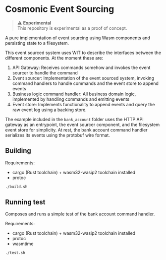 # Cosmonic Event Sourcing

> ⚠️ **Experimental**  
> This repository is experimental as a proof of concept.

A pure implementation of event sourcing using Wasm components and persisting state to a filesystem.

This event sourced system uses WIT to describe the interfaces between the different components. At the moment these are:

1. API Gateway: Receives commands somehow and invokes the event sourcer to handle the command
1. Event sourcer: Implementation of the event sourced system, invoking command handlers to handle commands and the event store to append events
1. Business logic command handler: All business domain logic, implemented by handling commands and emitting events
1. Event store: Implements functionality to append events and query the raw event log using a backing store.

The example included in the `bank_account` folder uses the HTTP API gateway as an entrypoint, the event sourcer component, and the filesystem event store for simplicity. At rest, the bank account command handler serializes its events using the protobuf wire format.

## Building

Requirements:

- cargo (Rust toolchain) + wasm32-wasip2 toolchain installed
- protoc

```bash
./build.sh
```

## Running test

Composes and runs a simple test of the bank account command handler.

Requirements:

- cargo (Rust toolchain) + wasm32-wasip2 toolchain installed
- protoc
- wasmtime

```bash
./test.sh
```
